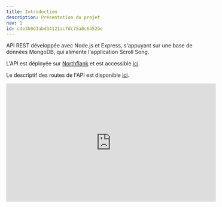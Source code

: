 ```yaml
---
title: Introduction
description: Présentation du projet
nav: 1
id: cde3b0d3abd34121ac7dc75a0c6452be
---
```


API REST développée avec Node.js et Express, s'appuyant sur une base de données MongoDB, qui alimente l'application Scroll Song.

L'API est déployée sur [Northflank](https://app.northflank.com/) et est accessible [ici](https://site--scroll-song-backend--x7c7hl9cnzx6.code.run).

Le descriptif des routes de l'API est disponible [ici](https://documenter.getpostman.com/view/34963907/2sB3BGHV5i).

<iframe width="560" height="315" src="https://www.youtube.com/embed/uLNSotoSTEI?si=GT5kajT9c3Xn6Dfe" title="YouTube video player" frameborder="0" allow="accelerometer; autoplay; clipboard-write; encrypted-media; gyroscope; picture-in-picture; web-share" referrerpolicy="strict-origin-when-cross-origin" allowfullscreen></iframe>
